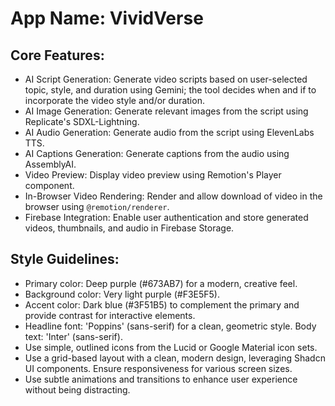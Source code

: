 # **App Name**: VividVerse

## Core Features:

- AI Script Generation: Generate video scripts based on user-selected topic, style, and duration using Gemini; the tool decides when and if to incorporate the video style and/or duration.
- AI Image Generation: Generate relevant images from the script using Replicate's SDXL-Lightning.
- AI Audio Generation: Generate audio from the script using ElevenLabs TTS.
- AI Captions Generation: Generate captions from the audio using AssemblyAI.
- Video Preview: Display video preview using Remotion's Player component.
- In-Browser Video Rendering: Render and allow download of video in the browser using `@remotion/renderer`.
- Firebase Integration: Enable user authentication and store generated videos, thumbnails, and audio in Firebase Storage.

## Style Guidelines:

- Primary color: Deep purple (#673AB7) for a modern, creative feel.
- Background color: Very light purple (#F3E5F5).
- Accent color: Dark blue (#3F51B5) to complement the primary and provide contrast for interactive elements.
- Headline font: 'Poppins' (sans-serif) for a clean, geometric style. Body text: 'Inter' (sans-serif).
- Use simple, outlined icons from the Lucid or Google Material icon sets.
- Use a grid-based layout with a clean, modern design, leveraging Shadcn UI components. Ensure responsiveness for various screen sizes.
- Use subtle animations and transitions to enhance user experience without being distracting.